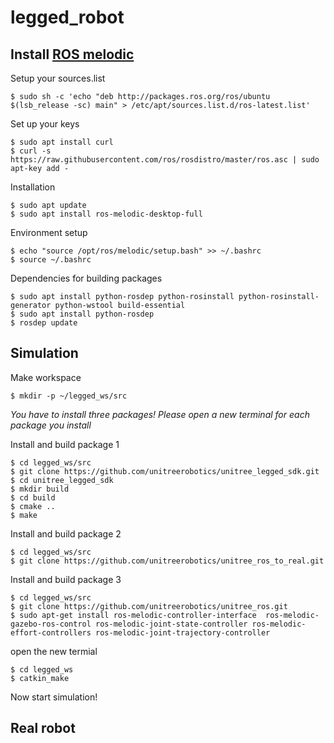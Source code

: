 # legged_robot

## Install [ROS melodic](http://wiki.ros.org/melodic/Installation/Ubuntu)

Setup your sources.list
```
$ sudo sh -c 'echo "deb http://packages.ros.org/ros/ubuntu $(lsb_release -sc) main" > /etc/apt/sources.list.d/ros-latest.list'
```

Set up your keys
```
$ sudo apt install curl
$ curl -s https://raw.githubusercontent.com/ros/rosdistro/master/ros.asc | sudo apt-key add -
```

Installation
```
$ sudo apt update
$ sudo apt install ros-melodic-desktop-full
```

Environment setup
```
$ echo "source /opt/ros/melodic/setup.bash" >> ~/.bashrc
$ source ~/.bashrc
```

Dependencies for building packages
```
$ sudo apt install python-rosdep python-rosinstall python-rosinstall-generator python-wstool build-essential
$ sudo apt install python-rosdep
$ rosdep update
```

## Simulation

Make workspace
```
$ mkdir -p ~/legged_ws/src
```

*You have to install three packages!*
*Please open a new terminal for each package you install*

Install and build package 1
```
$ cd legged_ws/src
$ git clone https://github.com/unitreerobotics/unitree_legged_sdk.git
$ cd unitree_legged_sdk
$ mkdir build
$ cd build
$ cmake ..
$ make
```

Install and build package 2
```
$ cd legged_ws/src
$ git clone https://github.com/unitreerobotics/unitree_ros_to_real.git
```

Install and build package 3
```
$ cd legged_ws/src
$ git clone https://github.com/unitreerobotics/unitree_ros.git
$ sudo apt-get install ros-melodic-controller-interface  ros-melodic-gazebo-ros-control ros-melodic-joint-state-controller ros-melodic-effort-controllers ros-melodic-joint-trajectory-controller
```

open the new termial
```
$ cd legged_ws
$ catkin_make
```

Now start simulation!

## Real robot
